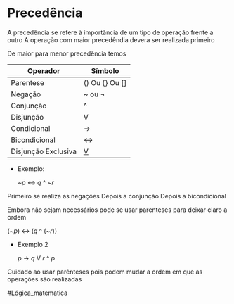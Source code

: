 # Precedência

A precedência se refere à importância de um tipo de operação frente a outro
	 A operação com maior precedêndia devera ser realizada primeiro

De maior para menor precedência temos


| Operador            | Símbolo        |
| ------------------- | -------------- |
| Parentese           | () Ou {} Ou [] |
| Negação             | ~ ou ¬         |
| Conjunção           | ^              |
| Disjunção           | V              |
| Condicional         | ->             |
| Bicondicional       | <->            |
| Disjunção Exclusiva | <u>V</u>       |


- Exemplo:

	~$p$ <-> $q$ ^ ~$r$

Primeiro se realiza as negações 
Depois a conjunção
Depois a bicondicional

Embora não sejam necessários pode se usar parenteses para deixar claro a ordem

(~$p$) <-> ($q$ ^ (~$r$))

- Exemplo 2

	$p$ -> $q$ V $r$ ^ $p$ 


Cuidado ao usar parênteses pois podem mudar a ordem em que as operações são realizadas

 

#Lógica_matematica 
